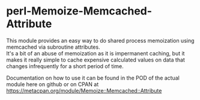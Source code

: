 perl-Memoize-Memcached-Attribute
================================

This module provides an easy way to do shared process memoization using memcached via subroutine attributes.  
It's a bit of an abuse of memoization as it is impermanent caching, but it makes it really simple to cache 
expensive calculated values on data that changes infrequently for a short period of time.

Documentation on how to use it can be found in the POD of the actual module here on github or on CPAN at
https://metacpan.org/module/Memoize::Memcached::Attribute
